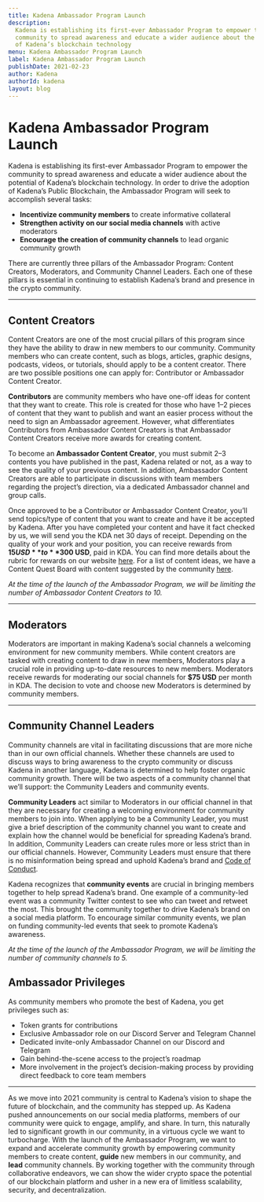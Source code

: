 ```yaml
---
title: Kadena Ambassador Program Launch
description:
  Kadena is establishing its first-ever Ambassador Program to empower the
  community to spread awareness and educate a wider audience about the potential
  of Kadena’s blockchain technology
menu: Kadena Ambassador Program Launch
label: Kadena Ambassador Program Launch
publishDate: 2021-02-23
author: Kadena
authorId: kadena
layout: blog
---
```


# Kadena Ambassador Program Launch

Kadena is establishing its first-ever Ambassador Program to empower the
community to spread awareness and educate a wider audience about the potential
of Kadena’s blockchain technology. In order to drive the adoption of Kadena’s
Public Blockchain, the Ambassador Program will seek to accomplish several tasks:

- **Incentivize community members** to create informative collateral
- **Strengthen activity on our social media channels** with active moderators
- **Encourage the creation of community channels** to lead organic community
  growth

There are currently three pillars of the Ambassador Program: Content Creators,
Moderators, and Community Channel Leaders. Each one of these pillars is
essential in continuing to establish Kadena’s brand and presence in the crypto
community.

---

## Content Creators

Content Creators are one of the most crucial pillars of this program since they
have the ability to draw in new members to our community. Community members who
can create content, such as blogs, articles, graphic designs, podcasts, videos,
or tutorials, should apply to be a content creator. There are two possible
positions one can apply for: Contributor or Ambassador Content Creator.

**Contributors** are community members who have one-off ideas for content that
they want to create. This role is created for those who have 1–2 pieces of
content that they want to publish and want an easier process without the need to
sign an Ambassador agreement. However, what differentiates Contributors from
Ambassador Content Creators is that Ambassador Content Creators receive more
awards for creating content.

To become an **Ambassador Content Creator**, you must submit 2–3 contents you
have published in the past, Kadena related or not, as a way to see the quality
of your previous content. In addition, Ambassador Content Creators are able to
participate in discussions with team members regarding the project’s direction,
via a dedicated Ambassador channel and group calls.

Once approved to be a Contributor or Ambassador Content Creator, you’ll send
topics/type of content that you want to create and have it be accepted by
Kadena. After you have completed your content and have it fact checked by us, we
will send you the KDA net 30 days of receipt. Depending on the quality of your
work and your position, you can receive rewards from **$15 USD** to **$300
USD**, paid in KDA. You can find more details about the rubric for rewards on
our website [here](https://kadena.io/ambassador-program). For a list of content
ideas, we have a Content Quest Board with content suggested by the community
[here](https://docs.google.com/spreadsheets/d/1B-m50T5mnQv-4SKHrUBdadQqChbEBKvVHgPuze4PzAY/edit#gid=1395531297).

_At the time of the launch of the Ambassador Program, we will be limiting the
number of Ambassador Content Creators to 10._

---

## Moderators

Moderators are important in making Kadena’s social channels a welcoming
environment for new community members. While content creators are tasked with
creating content to draw in new members, Moderators play a crucial role in
providing up-to-date resources to new members. Moderators receive rewards for
moderating our social channels for **$75 USD** per month in KDA. The decision to
vote and choose new Moderators is determined by community members.

---

## Community Channel Leaders

Community channels are vital in facilitating discussions that are more niche
than in our own official channels. Whether these channels are used to discuss
ways to bring awareness to the crypto community or discuss Kadena in another
language, Kadena is determined to help foster organic community growth. There
will be two aspects of a community channel that we’ll support: the Community
Leaders and community events.

**Community Leaders** act similar to Moderators in our official channel in that
they are necessary for creating a welcoming environment for community members to
join into. When applying to be a Community Leader, you must give a brief
description of the community channel you want to create and explain how the
channel would be beneficial for spreading Kadena’s brand. In addition, Community
Leaders can create rules more or less strict than in our official channels.
However, Community Leaders must ensure that there is no misinformation being
spread and uphold Kadena’s brand and
[Code of Conduct](../../kadena/code-of-conduct).

Kadena recognizes that **community events** are crucial in bringing members
together to help spread Kadena’s brand. One example of a community-led event was
a community Twitter contest to see who can tweet and retweet the most. This
brought the community together to drive Kadena’s brand on a social media
platform. To encourage similar community events, we plan on funding
community-led events that seek to promote Kadena’s awareness.

_At the time of the launch of the Ambassador Program, we will be limiting the
number of community channels to 5._

## Ambassador Privileges

As community members who promote the best of Kadena, you get privileges such as:

- Token grants for contributions
- Exclusive Ambassador role on our Discord Server and Telegram Channel
- Dedicated invite-only Ambassador Channel on our Discord and Telegram
- Gain behind-the-scene access to the project’s roadmap
- More involvement in the project’s decision-making process by providing direct
  feedback to core team members

---

As we move into 2021 community is central to Kadena’s vision to shape the future
of blockchain, and the community has stepped up. As Kadena pushed announcements
on our social media platforms, members of our community were quick to engage,
amplify, and share. In turn, this naturally led to significant growth in our
community, in a virtuous cycle we want to turbocharge. With the launch of the
Ambassador Program, we want to expand and accelerate community growth by
empowering community members to create content, **guide** new members in our
community, and **lead** community channels. By working together with the
community through collaborative endeavors, we can show the wider crypto space
the potential of our blockchain platform and usher in a new era of limitless
scalability, security, and decentralization.
